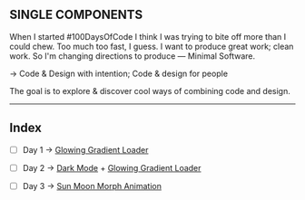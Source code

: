 ## SINGLE COMPONENTS

When I started #100DaysOfCode I think I was trying to bite off more than I could chew. Too much too fast, I guess. I want to produce great work; clean work. So I'm changing directions to produce — Minimal Software.

→ Code & Design with intention; Code & design for people

The goal is to explore & discover cool ways of combining code and design.

---

## Index

- [ ] Day 1 → [Glowing Gradient Loader](./Glowing_Gradient_Loader)
- [ ] Day 2 → [Dark Mode](./html-css-react/src/store/Mode/useDarkMode.js) + [Glowing Gradient Loader](./html-css-react/src/components/Glowing_Gradient_Loader/Glowing_Gradient_Loader.js)
- [ ] Day 3 → [Sun Moon Morph Animation](./html-css-react/src/components/Sun_Moon_Morph/Sun_Moon_Morph.js )

